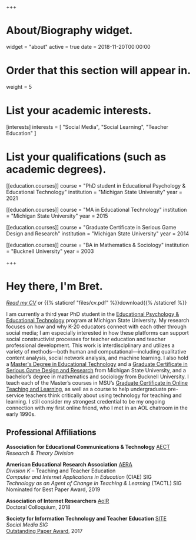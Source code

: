 +++
# About/Biography widget.
widget = "about"
active = true
date = 2018-11-20T00:00:00

# Order that this section will appear in.
weight = 5

# List your academic interests.
[interests] 
  interests = [
    "Social Media", 
    "Social Learning", 
    "Teacher Education"
    ]

# List your qualifications (such as academic degrees).
[[education.courses]]
  course = "PhD student in Educational Psychology & Educational Technology"
  institution = "Michigan State University"
  year = 2021

[[education.courses]]
  course = "MA in Educational Technology"
  institution = "Michigan State University"
  year = 2015

[[education.courses]]
  course = "Graduate Certificate in Serious Game Design and Research"
  institution = "Michigan State University"
  year = 2014

[[education.courses]]
  course = "BA in Mathematics & Sociology"
  institution = "Bucknell University"
  year = 2003
 
+++

# Hey there, I'm Bret.

[*Read my CV*](https://bretsw.github.io/post/cv/) or 
{{% staticref "files/cv.pdf" %}}download{{% /staticref %}}

I am currently a third year PhD student in the [Educational Psychology & Educational Technology](http://edutech.educ.msu.edu/) program at Michigan State University. My research focuses on how and why K-20 educators connect with each other through social media; I am especially interested in how these platforms can support social constructivist processes for teacher education and teacher professional development. This work is interdisciplinary and utilizes a variety of methods—both human and computational—including qualitative content analysis, social network analysis, and machine learning. I also hold a [Master's Degree in Educational Technology](http://edutech.educ.msu.edu/programs/masters/) and a [Graduate Certificate in Serious Game Design and Research](https://gamedev.msu.edu/serious-games/) from Michigan State University, and a bachelor’s degree in mathematics and sociology from Bucknell University. I teach each of the Master’s courses in MSU’s [Graduate Certificate in Online Teaching and Learning](https://education.msu.edu/cepse/maet/certificates/online-teaching/), as well as a course to help undergraduate pre-service teachers think critically about using technology for teaching and learning. I still consider my strongest credential to be my ongoing connection with my first online friend, who I met in an AOL chatroom in the early 1990s.

## Professional Affiliations

**Association for Educational Communications & Technology** [AECT](https://aect.org/)  
*Research & Theory Division*

**American Educational Research Association** [AERA](https://www.aera.net/)  
*Division K* – Teaching and Teacher Education  
*Computer and Internet Applications in Education* (CIAE) SIG  
*Technology as an Agent of Change in Teaching & Learning* (TACTL) SIG  
<i class="fa fa-trophy"></i> Nominated for Best Paper Award, 2019

**Association of Internet Researchers** [AoIR](http://aoir.org/)  
<i class="fa fa-graduation-cap"></i> Doctoral Colloquium, 2018

**Society for Information Technology and Teacher Education** [SITE](http://site.aace.org/)  
*Social Media SIG*  
<i class="fa fa-trophy"></i> [Outstanding Paper Award](https://www.learntechlib.org/p/177469/), 2017
